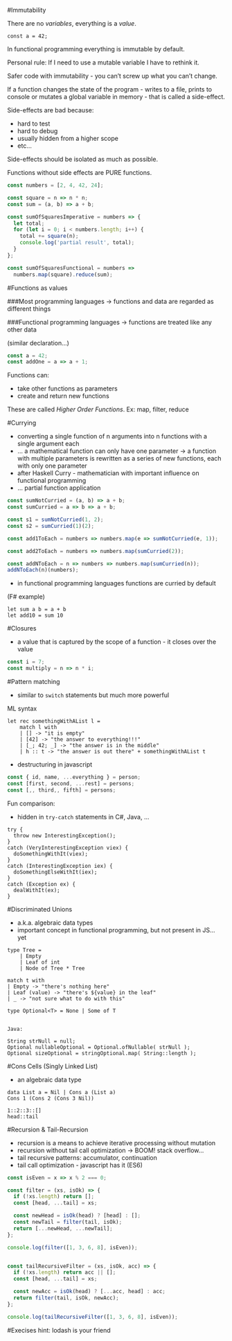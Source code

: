 #Immutability

There are no _variables_, everything is a _value_.

`const a = 42;`

In functional programming everything is immutable by default.

Personal rule: If I need to use a mutable variable I have to rethink it.

Safer code with immutability - you can’t screw up what you can’t change.

If a function changes the state of the program - writes to a file, prints to console or
mutates a global variable in memory - that is called a side-effect.


Side-effects are bad because:
  - hard to test
  - hard to debug
  - usually hidden from a higher scope
  - etc...

Side-effects should be isolated as much as possible.

Functions without side effects are PURE functions.

```javascript
const numbers = [2, 4, 42, 24];

const square = n => n * n;
const sum = (a, b) => a + b;

const sumOfSquaresImperative = numbers => {
  let total;
  for (let i = 0; i < numbers.length; i++) {
    total += square(n);
    console.log('partial result', total);
  }
};

const sumOfSquaresFunctional = numbers =>
  numbers.map(square).reduce(sum);
```


#Functions as values

###Most programming languages -> functions and data are regarded as different things

###Functional programming languages -> functions are treated like any other data

(similar declaration...)
```javascript
const a = 42;
const addOne = a => a + 1;
```

Functions can:
- take other functions as parameters
- create and return new functions

These are called *Higher Order Functions*.
Ex: map, filter, reduce

#Currying

- converting a single function of n arguments into n functions with a single argument each
- ... a mathematical function can only have one parameter -> a function with multiple parameters is rewritten as a series of new functions, each with only one parameter
- after Haskell Curry - mathematician with important influence on functional programming
- ... partial function application

```javascript
const sumNotCurried = (a, b) => a + b;
const sumCurried = a => b => a + b;

const s1 = sumNotCurried(1, 2);
const s2 = sumCurried(1)(2);

const add1ToEach = numbers => numbers.map(e => sumNotCurried(e, 1));

const add2ToEach = numbers => numbers.map(sumCurried(2));

const addNToEach = n => numbers => numbers.map(sumCurried(n));
addNToEach(n)(numbers);
```

- in functional programming languages functions are curried by default

(F# example)
```
let sum a b = a + b
let add10 = sum 10
```

#Closures

- a value that is captured by the scope of a function - it closes over the value

```javascript
const i = 7;
const multiply = n => n * i;
```

#Pattern matching

- similar to `switch` statements but much more powerful


ML syntax
```
let rec somethingWithAList l =
    match l with
    | [] -> "it is empty"
    | [42] -> "the answer to everything!!!"
    | [_; 42; _] -> "the answer is in the middle"
    | h :: t -> "the answer is out there" + somethingWithAList t
```

- destructuring in javascript

```javascript
const { id, name, ...everything } = person;
const [first, second, ...rest] = persons;
const [,, third,, fifth] = persons;
```

Fun comparison:
- hidden in `try-catch` statements in C#, Java, ...
```
try {
  throw new InterestingException();
}
catch (VeryInterestingException viex) {
  doSomethingWithIt(viex);
}
catch (InterestingException iex) {
  doSomethingElseWithIt(iex);
}
catch (Exception ex) {
  dealWithIt(ex);
}
```

#Discriminated Unions

- a.k.a. algebraic data types
- important concept in functional programming, but not present in JS... yet

```
type Tree =
    | Empty
    | Leaf of int
    | Node of Tree * Tree

match t with
| Empty -> "there's nothing here"
| Leaf (value) -> "there's ${value} in the leaf"
| _ -> "not sure what to do with this"

type Optional<T> = None | Some of T


Java:

String strNull = null;
Optional nullableOptional = Optional.ofNullable( strNull );
Optional sizeOptional = stringOptional.map( String::length );

```

#Cons Cells (Singly Linked List)

- an algebraic data type
```
data List a = Nil | Cons a (List a)
Cons 1 (Cons 2 (Cons 3 Nil))

1::2::3::[]
head::tail
```

#Recursion & Tail-Recursion

- recursion is a means to achieve iterative processing without mutation
- recursion without tail call optimization -> BOOM! stack overflow...
- tail recursive patterns: accumulator, continuation
- tail call optimization - javascript has it (ES6)

```javascript
const isEven = x => x % 2 === 0;

const filter = (xs, isOk) => {
  if (!xs.length) return [];
  const [head, ...tail] = xs;

  const newHead = isOk(head) ? [head] : [];
  const newTail = filter(tail, isOk);
  return [...newHead, ...newTail];
};

console.log(filter([1, 3, 6, 8], isEven));


const tailRecursiveFilter = (xs, isOk, acc) => {
  if (!xs.length) return acc || [];
  const [head, ...tail] = xs;

  const newAcc = isOk(head) ? [...acc, head] : acc;
  return filter(tail, isOk, newAcc);
};

console.log(tailRecursiveFilter([1, 3, 6, 8], isEven));
```

#Execises
 hint: lodash is your friend
